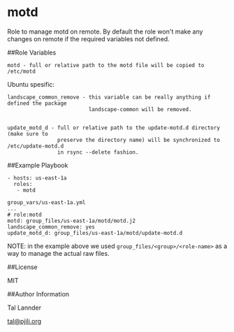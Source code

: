 # motd

Role to manage motd on remote. By default the role won't make any changes on remote
if the required variables not defined.


##Role Variables

```
motd - full or relative path to the motd file will be copied to /etc/motd
```


Ubuntu spesific:

```
landscape_common_remove - this variable can be really anything if defined the package
                          landscape-common will be removed.


update_motd_d - full or relative path to the update-motd.d directory (make sure to
                preserve the directory name) will be synchronized to /etc/update-motd.d
                in rsync --delete fashion.
```



##Example Playbook

```
- hosts: us-east-1a
  roles:
   - motd
```

```
group_vars/us-east-1a.yml
...
# role:motd
motd: group_files/us-east-1a/motd/motd.j2
landscape_common_remove: yes
update_motd_d: group_files/us-east-1a/motd/update-motd.d
```

NOTE: in the example above we used `group_files/<group>/<role-name>` as a way to manage
      the actual raw files.


##License

MIT


##Author Information

Tal Lannder

tal@pjili.org
